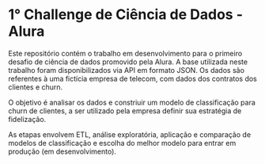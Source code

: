 <h1> 1° Challenge de Ciência de Dados - Alura </h1>

Este repositório contém o trabalho em desenvolvimento para o primeiro desafio de ciência de dados promovido pela Alura.
A base utilizada neste trabalho foram disponibilizados via API em formato JSON. Os dados são referentes à uma fictícia empresa de telecom, com dados dos contratos dos clientes e churn.

O objetivo é analisar os dados e constriuir um modelo de classificação para churn de clientes, a ser utilizado pela empresa definir sua estratégia de fidelização.

As etapas envolvem ETL, análise exploratória, aplicação e comparação de modelos de classificação e escolha do melhor modelo para entrar em produção (em desenvolvimento).
